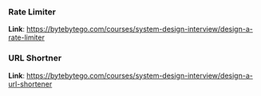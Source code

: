 ### Rate Limiter

**Link**: https://bytebytego.com/courses/system-design-interview/design-a-rate-limiter

### URL Shortner

**Link**: https://bytebytego.com/courses/system-design-interview/design-a-url-shortener
